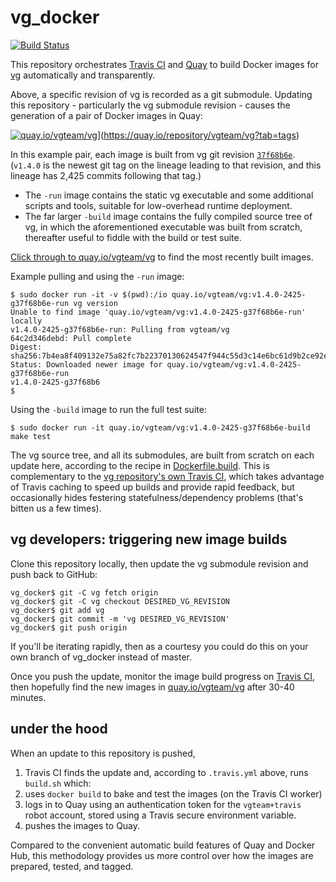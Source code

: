 # vg_docker

[![Build Status](https://travis-ci.org/vgteam/vg_docker.svg?branch=master)](https://travis-ci.org/vgteam/vg_docker)

This repository orchestrates [Travis CI](https://travis-ci.org/vgteam/vg_docker) and [Quay](https://quay.io/repository/vgteam/vg?tab=tags) to build Docker images for [vg](https://github.com/vgteam/vg) automatically and transparently.

Above, a specific revision of vg is recorded as a git submodule. Updating this repository - particularly the vg submodule revision - causes the generation of a pair of Docker images in Quay:

[![quay.io/vgteam/vg](https://pbs.twimg.com/media/C62UiihUwAE99R3.jpg:large)](https://quay.io/repository/vgteam/vg?tab=tags)](https://quay.io/repository/vgteam/vg?tab=tags)

In this example pair, each image is built from vg git revision [`37f68b6e`](https://github.com/vgteam/vg/commit/37f68b6e0852e9931d54b3082060dd32748b78da). (`v1.4.0` is the newest git tag on the lineage leading to that revision, and this lineage has 2,425 commits following that tag.)
* The `-run` image contains the static vg executable and some additional scripts and tools, suitable for low-overhead runtime deployment.
* The far larger `-build` image contains the fully compiled source tree of vg, in which the aforementioned executable was built from scratch, thereafter useful to fiddle with the build or test suite.

[Click through to quay.io/vgteam/vg](https://quay.io/repository/vgteam/vg?tab=tags) to find the most recently built images.

Example pulling and using the `-run` image:

```
$ sudo docker run -it -v $(pwd):/io quay.io/vgteam/vg:v1.4.0-2425-g37f68b6e-run vg version
Unable to find image 'quay.io/vgteam/vg:v1.4.0-2425-g37f68b6e-run' locally
v1.4.0-2425-g37f68b6e-run: Pulling from vgteam/vg
64c2d346debd: Pull complete 
Digest: sha256:7b4ea8f409132e75a82fc7b22370130624547f944c55d3c14e6bc61d9b2ce92e
Status: Downloaded newer image for quay.io/vgteam/vg:v1.4.0-2425-g37f68b6e-run
v1.4.0-2425-g37f68b6
$
```

Using the `-build` image to run the full test suite:

```
$ sudo docker run -it quay.io/vgteam/vg:v1.4.0-2425-g37f68b6e-build make test
```

The vg source tree, and all its submodules, are built from scratch on each update here, according to the recipe in [Dockerfile.build](https://github.com/vgteam/vg_docker/blob/master/Dockerfile.build). This is complementary to the [vg repository's own Travis CI](https://travis-ci.org/vgteam/vg), which takes advantage of Travis caching to speed up builds and provide rapid feedback, but occasionally hides festering statefulness/dependency problems (that's bitten us a few times).

## vg developers: triggering new image builds

Clone this repository locally, then update the vg submodule revision and push back to GitHub:

```
vg_docker$ git -C vg fetch origin
vg_docker$ git -C vg checkout DESIRED_VG_REVISION
vg_docker$ git add vg
vg_docker$ git commit -m 'vg DESIRED_VG_REVISION'
vg_docker$ git push origin
```

If you'll be iterating rapidly, then as a courtesy you could do this on your own branch of vg_docker instead of master.

Once you push the update, monitor the image build progress on [Travis CI](https://travis-ci.org/vgteam/vg_docker), then hopefully find the new images in [quay.io/vgteam/vg](https://quay.io/repository/vgteam/vg?tab=tags) after 30-40 minutes.

## under the hood

When an update to this repository is pushed,

1. Travis CI finds the update and, according to `.travis.yml` above, runs `build.sh` which:
1. uses `docker build` to bake and test the images (on the Travis CI worker)
1. logs in to Quay using an authentication token for the `vgteam+travis` robot account, stored using a Travis secure environment variable.
1. pushes the images to Quay.

Compared to the convenient automatic build features of Quay and Docker Hub, this methodology provides us more control over how the images are prepared, tested, and tagged.
